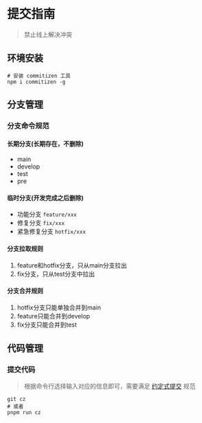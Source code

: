 # 提交指南
> 禁止线上解决冲突

## 环境安装

```shell
# 安装 commitizen 工具
npm i commitizen -g
```

## 分支管理

### 分支命令规范

#### 长期分支(长期存在，不删除)

- main
- develop
- test
- pre

#### 临时分支(开发完成之后删除)

- 功能分支 `feature/xxx` 
- 修复分支 `fix/xxx`
- 紧急修复分支 `hotfix/xxx`

#### 分支拉取规则

1. feature和hotfix分支，只从main分支拉出
2. fix分支，只从test分支中拉出

#### 分支合并规则

1. hotfix分支只能单独合并到main
2. feature只能合并到develop
3. fix分支只能合并到test

## 代码管理

### 提交代码

> 根据命令行选择输入对应的信息即可，需要满足 [约定式提交](https://www.conventionalcommits.org/zh-hans/v1.0.0/) 规范

```shell
git cz
# 或者 
pnpm run cz
```
